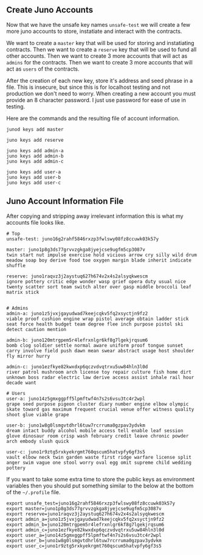 



## Create Juno Accounts

Now that we have the unsafe key names `unsafe-test` we will create a few more juno accounts to store, instatiate and interact with the contracts.

We want to create a `master` key that will be used for storing and instatiating contracts.
Then we want to create a `reserve` key that will be used to fund all other accounts.
Then we want to create 3 more accounts that will act as `admins` for the contracts.
Then we want to create 3 more accounts that will act as `users` of the contracts.

After the creation of each new key, store it's address and seed phrase in a file.
This is insecure, but since this is for localhost testing and not production we don't need to worry.
When creating a new account you must provide an 8 character password. I just use password for ease of use in testing.


Here are the commands and the resulting file of account information.

```
junod keys add master

juno keys add reserve

juno keys add admin-a
juno keys add admin-b
juno keys add admin-c

juno keys add user-a
juno keys add user-b
juno keys add user-c
```

## Juno Account Information File

After copying and stripping away irrelevant information this is what my accounts file looks like.

```
# Top
unsafe-test: juno16g2rahf5846rxzp3fwlswy08fz8ccuwk03k57y

master: juno1p8g3ds77grvvzgkga8jyejcse9ugfm5cp3087v 
twin start nut impulse exercise hold vicious arrow cry silly wild drum meadow soap boy derive food toe oxygen margin blade inherit indicate shuffle

reserve: juno1raqvz3j2aystuq627h674v2x4s2alsyqkwescm
ignore pottery critic edge wonder wasp grief opera duty usual nice twenty scatter sort team switch alter over gasp middle broccoli leaf matrix stick


# Admins
admin-a: juno1z5jvxjgayudwad7keejcqkv5fq2xsyctjn9fz2
viable proof cushion engine wrap pistol average obtain ladder stick seat force health budget team degree flee inch purpose pistol ski detect caution mention

admin-b: juno120mtrgpem5r4lefrxnlgr6kf8g7lgekjrqsum6
bomb clog soldier settle normal aware uniform proof tongue sunset carry involve field push dawn mean swear abstract usage host shoulder fly mirror hurry

admin-c: juno1ezfkye82kwxdxp6qczvdvqtrxu5uw84hln3l0d
river patrol mushroom arch license toy repair culture fish home dirt unknown boss radar electric law derive access assist inhale rail hour decade want

# Users
user-a: juno14z5gmxggpff5lpmftwf4n7s2s6vsu3tc4r2wpl
grape seed purpose pigeon cluster diary number engine elbow olympic skate toward gas maximum frequent crucial venue offer witness quality shoot glue viable grape

user-b: juno1w8g0lsmgvtdhrl6tuw7rcrruma0gzpav3ydvkm
dream intact buddy alcohol mobile access tell enable leaf session glove dinosaur room crisp wash february credit leave chronic powder arch embody slush quick

user-c: juno1r9ztg5rxkyekrgmt760qscum5hatvpfy6gf3s5
vault elbow neck twin garden waste first ridge warfare license split anger swim vague one stool worry oval egg omit supreme child wedding pottery
```

If you want to take some extra time to store the public keys as environment variables then you should put something similar to the below at the bottom of the `~/.profile` file.

```
export unsafe_test=juno16g2rahf5846rxzp3fwlswy08fz8ccuwk03k57y
export master=juno1p8g3ds77grvvzgkga8jyejcse9ugfm5cp3087v
export reserve=juno1raqvz3j2aystuq627h674v2x4s2alsyqkwescm
export admin_a=juno1z5jvxjgayudwad7keejcqkv5fq2xsyctjn9fz2
export admin_b=juno120mtrgpem5r4lefrxnlgr6kf8g7lgekjrqsum6
export admin_c=juno1ezfkye82kwxdxp6qczvdvqtrxu5uw84hln3l0d
export user_a=juno14z5gmxggpff5lpmftwf4n7s2s6vsu3tc4r2wpl
export user_b=juno1w8g0lsmgvtdhrl6tuw7rcrruma0gzpav3ydvkm
export user_c=juno1r9ztg5rxkyekrgmt760qscum5hatvpfy6gf3s5
```

